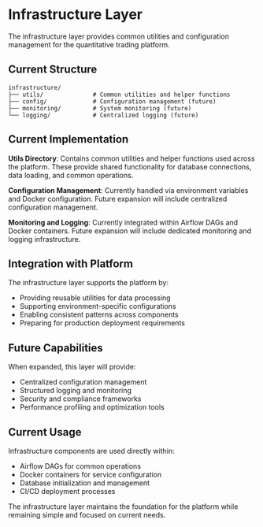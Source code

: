 # Infrastructure Layer

The infrastructure layer provides common utilities and configuration management for the quantitative trading platform.

## Current Structure

```
infrastructure/
├── utils/              # Common utilities and helper functions
├── config/             # Configuration management (future)
├── monitoring/         # System monitoring (future)
└── logging/            # Centralized logging (future)
```

## Current Implementation

**Utils Directory**: Contains common utilities and helper functions used across the platform. These provide shared functionality for database connections, data loading, and common operations.

**Configuration Management**: Currently handled via environment variables and Docker configuration. Future expansion will include centralized configuration management.

**Monitoring and Logging**: Currently integrated within Airflow DAGs and Docker containers. Future expansion will include dedicated monitoring and logging infrastructure.

## Integration with Platform

The infrastructure layer supports the platform by:
- Providing reusable utilities for data processing
- Supporting environment-specific configurations
- Enabling consistent patterns across components
- Preparing for production deployment requirements

## Future Capabilities

When expanded, this layer will provide:
- Centralized configuration management
- Structured logging and monitoring
- Security and compliance frameworks
- Performance profiling and optimization tools

## Current Usage

Infrastructure components are used directly within:
- Airflow DAGs for common operations
- Docker containers for service configuration
- Database initialization and management
- CI/CD deployment processes

The infrastructure layer maintains the foundation for the platform while remaining simple and focused on current needs.